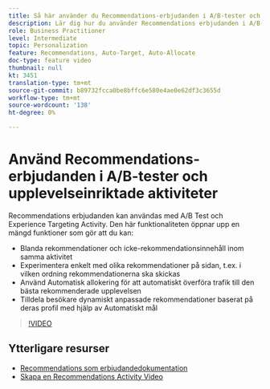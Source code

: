 ```yaml
---
title: Så här använder du Recommendations-erbjudanden i A/B-tester och Experience Targeting-aktiviteter
description: Lär dig hur du använder Recommendations erbjudanden i A/B-tester och Experience Targeting-aktiviteter i Adobe Target.
role: Business Practitioner
level: Intermediate
topic: Personalization
feature: Recommendations, Auto-Target, Auto-Allocate
doc-type: feature video
thumbnail: null
kt: 3451
translation-type: tm+mt
source-git-commit: b89732fcca0be8bffc6e580e4ae0e62df3c3655d
workflow-type: tm+mt
source-wordcount: '138'
ht-degree: 0%

---
```



# Använd Recommendations-erbjudanden i A/B-tester och upplevelseinriktade aktiviteter

Recommendations erbjudanden kan användas med A/B Test och Experience Targeting Activity. Den här funktionaliteten öppnar upp en mängd funktioner som gör att du kan:

* Blanda rekommendationer och icke-rekommendationsinnehåll inom samma aktivitet
* Experimentera enkelt med olika rekommendationer på sidan, t.ex. i vilken ordning rekommendationerna ska skickas
* Använd Automatisk allokering för att automatiskt överföra trafik till den bästa rekommenderade upplevelsen
* Tilldela besökare dynamiskt anpassade rekommendationer baserat på deras profil med hjälp av Automatiskt mål

>[!VIDEO](https://video.tv.adobe.com/v/28878?quality=12)

## Ytterligare resurser

* [Recommendations som erbjudandedokumentation](https://docs.adobe.com/content/help/en/target/using/recommendations/recommendations-as-an-offer.html)
* [Skapa en Recommendations Activity Video](create-a-recommendations-activity.md)
